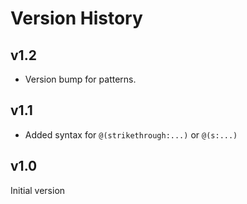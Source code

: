 # Version History

## v1.2

- Version bump for patterns.

## v1.1

- Added syntax for `@(strikethrough:...)` or `@(s:...)`

## v1.0

Initial version
